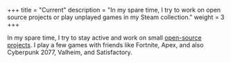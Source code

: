 +++
title = "Current"
description = "In my spare time, I try to work on open source projects or play unplayed games in my Steam collection."
weight = 3 
+++

In my spare time, I try to stay active and work on small 
[open-source projects](https://github.com/camerondurham).
I play a few games with friends like Fortnite, Apex, and also Cyberpunk 2077,
Valheim, and Satisfactory.

